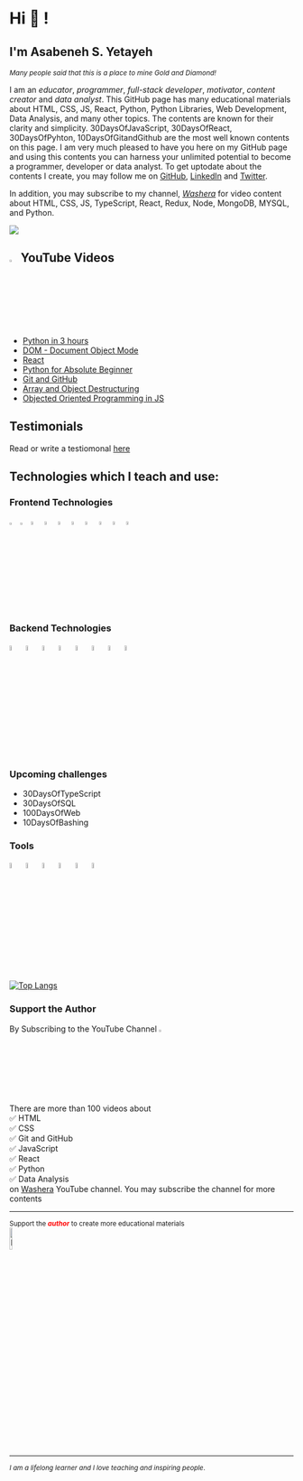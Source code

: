 # Hi 👋 !

## I'm Asabeneh S. Yetayeh
<em><small style='font-size:12px;'> Many people said that this is a place to mine Gold and Diamond! </small></em>

I am an _educator_, _programmer_, _full-stack developer_, _motivator_, _content creator_ and _data analyst_. This GitHub page has many educational materials about HTML, CSS, JS, React, Python, Python Libraries, Web Development, Data Analysis, and many other topics. The contents are known for their clarity and simplicity. 30DaysOfJavaScript, 30DaysOfReact, 30DaysOfPyhton, 10DaysOfGitandGithub are the most well known contents on this page. I am very much pleased to have you here on my GitHub page and using this contents you can harness your unlimited potential to become a programmer, developer or data analyst. To get uptodate about the contents I create,  you may follow me on <a href="https://github.com/Asabeneh">GitHub</a>, <a href="https://www.linkedin.com/in/asabeneh">LinkedIn</a> and <a href="https://twitter.com/Asabeneh">Twitter</a>.  

In addition, you may subscribe to my channel, <em><a href="https://www.youtube.com/channel/UC7PNRuno1rzYPb1xLa4yktw">Washera</a></em> for video content about HTML, CSS, JS, TypeScript, React, Redux, Node, MongoDB, MYSQL, and Python.

![](https://komarev.com/ghpvc/?username=asabeneh&color=green)


## <a href="https://www.youtube.com/channel/UC7PNRuno1rzYPb1xLa4yktw" target="_blank"><img src='./images/youtube.svg' alt='YouTube' width="3%"></a> YouTube Videos

- <a href="https://www.youtube.com/watch?v=OCCWZheOesI&ab_channel=Washera">Python in 3 hours</a>
- <a href="https://www.youtube.com/watch?v=eYcB-1SCVMQ&ab_channel=Washera">DOM - Document Object Mode</a>
- <a href="https://www.youtube.com/watch?v=7DxegtOZSVE&list=PLbvhRHYrmshT4whicja6Njt6MLPK4tWOK&ab_channel=Washera">React</a>
- <a href="https://www.youtube.com/watch?v=LHRn9NMNBCQ&list=PLbvhRHYrmshRFWUrS6x2LgeE4CMte_m5K&ab_channel=Washera">Python for Absolute Beginner</a>
- <a href="https://www.youtube.com/watch?v=9cCApTLb_Io&list=PLbvhRHYrmshSCAHZbibqh_px_LxnU54dk&ab_channel=Washera">Git and GitHub</a>
- <a href="https://www.youtube.com/watch?v=GItIBTI1jv8&t=2s&ab_channel=Washera">Array and Object Destructuring</a>
- <a href="https://www.youtube.com/watch?v=M_wYYE2F5os&t=472s&ab_channel=Washera">Objected Oriented Programming in JS</a>




## Testimonials
Read or write a testiomonal [here](https://testimonial-s3sw.onrender.com/)

## Technologies which I teach and use:

### Frontend Technologies

<div>
  <img src ="./images/html-5.svg" alt="HTML5 logo" width="3%" title='HTML5'/>
  <img src ="./images/css-3.svg" alt="CSS3 logo" width="3%" title='CSS3'/>
  <img src ="./images/bootstrap.svg" alt="Bootstrap logo" width="4%" title='Bootstrap'/>
  <img src ="./images/sass.svg" alt="Sass logo" width="4%" title='Sass'/>
  <img src ="./images/javascript.svg" alt="JavaScript logo" width="4%" title='JavaScript'/>
  <img src ="./images/es6.svg" alt="ES6 logo" width="4%" title='ES6'/>
  <img src ="./images/d3.svg" alt="D3 logo" width="4%" title='D3.js'/>
  <img src ="./images/react.svg" alt="react logo" width="4%" title='React'/>
  <img src ="./images/redux.svg" alt="redux logo" width="4%" title='Redux'/>
  <img src ="./images/gatsby.svg" alt="Gatsby logo" width="4%" title='Gatsby'/>
<div> 

### Backend Technologies

<div>
  <img src ="./images/nodejs.svg" alt="Node logo" width="5%" title='Nodejs'/>
  <img src ="./images/express.svg" alt="express logo" width="5%" title='Express'/>
  <img src ="./images/mongodb.svg" alt="D3 logo" width="5%" title='MongoDB'/>
  <img src ="./images/mysql.svg" alt="mysql logo" width="5%" title='MYSQL'/>
  <img src ="./images/sqlite.svg" alt="sqlite logo" width="5%" title='sqlite'/>
  <img src ="./images/python.svg" alt="Python logo" width="5%" title='Python'/>
  <img src ="./images/flask.svg" alt="Flask logo" width="5%" title='Flask'/>
  <img src ="./images/django.svg" alt="Django logo" width="5%" title='Django'/>
</div>

### Upcoming challenges
  - 30DaysOfTypeScript
  - 30DaysOfSQL
  - 100DaysOfWeb
  - 10DaysOfBashing

### Tools

<div>
  <img src ="./images/figma.svg" alt="Figma logo" width="5%" title='Figma'/>
  <img src ="./images/visual-studio-code.svg" alt="VS Code logo" width="5%" title='Visual Studio Code'/>
  <img src ="./images/git.svg" alt="Git logo" width="5%" title='Git'/>
  <img src ="./images/eslint.svg" alt="ESLint logo" width="5%" title='ESLint'/>
  <img src ="./images/webpack.svg" alt="Webpack logo" width="5%" title='Webpack'/>
  <img src ="./images/nodemon.svg" alt="Nodemon logo" width="5%" title='Nodemon'/> 
</div>
  
[![Top Langs](https://github-readme-stats.vercel.app/api/top-langs/?username=asabeneh&layout)](https://github.com/asabeneh/github-readme-stats)
  
 ### Support the Author
  
 By Subscribing to the YouTube Channel <a href="https://www.youtube.com/channel/UC7PNRuno1rzYPb1xLa4yktw" target="_blank"><img src='./images/youtube.svg' alt='YouTube' width="3%"></a>
 
 <div>
There are more than 100 videos about <br />
✅ HTML <br />
✅ CSS <br />
✅ Git and GitHub <br />
✅ JavaScript <br />
✅ React <br />
✅ Python <br />
✅ Data Analysis <br />
 on <a href="https://www.youtube.com/channel/UC7PNRuno1rzYPb1xLa4yktw" target="_blank">Washera</a> YouTube channel. You may subscribe the channel for more contents
 </div>
  
 ---
  
<div>
  <small>Support the <strong><em style ="color:red;">author</em></strong> to create more educational materials</small> <br />  
<a href = "https://www.paypal.me/asabeneh"><img src='./images/paypal_lg.png' alt='Paypal Logo' style="width:10%"/></a>
</div>


<!-- ## Tech Stacks
- MEEN Stack
- MERN Stack
- JAM Stack
- MRF Stack
 -->

---
<small> _I am a lifelong learner and I love teaching and inspiring people_. </small>
